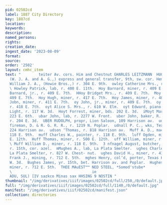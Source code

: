 ```yaml
---
pid: 02502cd
label: 1887 City Directory
key: 1887cd
location: 
keywords: 
description: 
named_persons: 
rights: 
creation_date: 
ingest_date: '2023-08-09'
format: 
source: 
order: '2502'
layout: cmhc_item
text: "        teiter Av. cors. Him and Chestnut GHARLES LEITZMANN  HUG  OWIE BROS.,
  (W. J. A. and A. G.,) express and general transfer, 9th, sw. cor. Hemlock.  Howie
  William J. A., (Howie Bros.,) r. 304 E. 9th.  owley Catherine Mrs., r. 400 E. 11th.
  \ Howley Patrick, lab, r. 400 E. 11th.  Hoy Barnard, miner, r. 409 E. 7th.  ‘Hoy
  Barnard, jr., r. 409 E. 7th.  HHoy Bridget Mrs., r. 409 E. 7th.  Moy Charles, r.
  409 E. 7th.  Hoy Hugh, miner, r. 417 E. 7th.  Hoy James, miner, r. 409 E. 7th.  (Hoy
  Jobn, miner, r. 411 E. 7th.  oy John, jr., miner, r. 409 E. 7th.  oy William, miner,
  r. 418 E. 7th.  oyt Alice S. Mrs., r. 610 W. Elm.  oyt Edward, piano player, Red
  Light, r. 117 W. 3d.  Hoyt Forrest, miner, bds. 202 E. 3d.  iMoyt Mary Miss, r.
  223 E. 6th.  ubar John, lab, r. 2277 W. Front.  uber John, baker, R. Hahnewald,
  r. 204 E. 3d.  UBER RUDOLPH, propr, Lion Saloon, 109 Harrison av.  uddleson Harry,
  fireman, D. & R. G. R. R., r. 1219 N. Poplar.  udnall P. C., wks, Texas House, r.
  224 Harrison av.  udson ‘Thomas, r. 818 Harrison av.  Muff A. D., machinist, r.
  118 E. 9th.  muff Charles W., painter, r. 118 E. 9th.  luff Ogden, miner, r. 500
  E. 12th.  Huff Thomas, miner, r. 500 E. 12th.  uff William, miner, r. 500 E. 12th.
  \ Muff William D., miner, r. 118 E. 9th.  3 nfnagel August, butcher, Nelson Buffehr,
  r. 15th, cor. azel.  mMughes A., lab, La Plata Smelter.  ughes Charles T., lab,
  La Plata Smelter, r. 827 W. Chest- nut.  ughes David H., miner, r. 414 E. 6th.  ughes
  Frank J., mining, r. 712 E. 5th.  mghes Henry, col’d, porter, Texas House, r. 122
  W. 3d.  Bughes James, yr. 15th, bet. Harrison av. and Poplar.  Hughes James R.,
  miner, r. 712 E. 5th.  THEE MAuEST™™ NED STEEL, *Somod'stube*                                     4
  \                                    ie                                                                  $1049)
  ADU, SUL) [IV sazkco Minas sax HHSING 9 NOSTIN "
thumbnail: "/img/derivatives/iiif/images/02502cd/full/250,/0/default.jpg"
full: "/img/derivatives/iiif/images/02502cd/full/1140,/0/default.jpg"
manifest: "/img/derivatives/iiif/02502cd/manifest.json"
collection: directories
---
```

